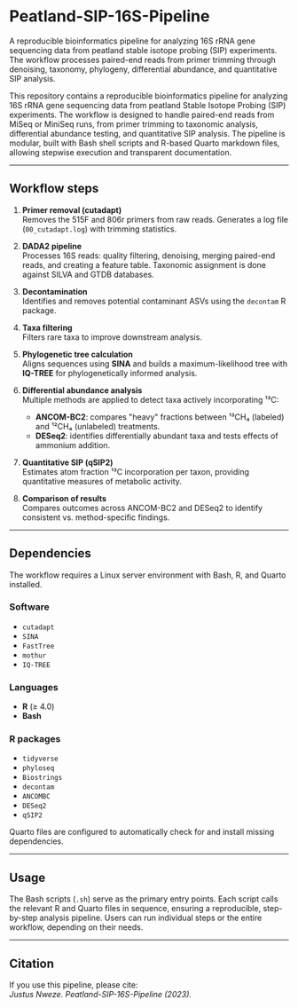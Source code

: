 # Peatland-SIP-16S-Pipeline
A reproducible bioinformatics pipeline for analyzing 16S rRNA gene sequencing data from peatland stable isotope probing (SIP) experiments. The workflow processes paired-end reads from primer trimming through denoising, taxonomy, phylogeny, differential abundance, and quantitative SIP analysis.


This repository contains a reproducible bioinformatics pipeline for analyzing 16S rRNA gene sequencing data from peatland Stable Isotope Probing (SIP) experiments. The workflow is designed to handle paired-end reads from MiSeq or MiniSeq runs, from primer trimming to taxonomic analysis, differential abundance testing, and quantitative SIP analysis. The pipeline is modular, built with Bash shell scripts and R-based Quarto markdown files, allowing stepwise execution and transparent documentation.

---

## Workflow steps

1. **Primer removal (cutadapt)**  
   Removes the 515F and 806r primers from raw reads. Generates a log file (`00_cutadapt.log`) with trimming statistics.

2. **DADA2 pipeline**  
   Processes 16S reads: quality filtering, denoising, merging paired-end reads, and creating a feature table. Taxonomic assignment is done against SILVA and GTDB databases.

3. **Decontamination**  
   Identifies and removes potential contaminant ASVs using the `decontam` R package.

4. **Taxa filtering**  
   Filters rare taxa to improve downstream analysis.

5. **Phylogenetic tree calculation**  
   Aligns sequences using **SINA** and builds a maximum-likelihood tree with **IQ-TREE** for phylogenetically informed analysis.

6. **Differential abundance analysis**  
   Multiple methods are applied to detect taxa actively incorporating ¹³C:  
   - **ANCOM-BC2**: compares "heavy" fractions between ¹³CH₄ (labeled) and ¹²CH₄ (unlabeled) treatments.  
   - **DESeq2**: identifies differentially abundant taxa and tests effects of ammonium addition.  

7. **Quantitative SIP (qSIP2)**  
   Estimates atom fraction ¹³C incorporation per taxon, providing quantitative measures of metabolic activity.

8. **Comparison of results**  
   Compares outcomes across ANCOM-BC2 and DESeq2 to identify consistent vs. method-specific findings.

---

## Dependencies

The workflow requires a Linux server environment with Bash, R, and Quarto installed.

### Software
- `cutadapt`  
- `SINA`  
- `FastTree`  
- `mothur`  
- `IQ-TREE`

### Languages
- **R** (≥ 4.0)  
- **Bash**

### R packages
- `tidyverse`  
- `phyloseq`  
- `Biostrings`  
- `decontam`  
- `ANCOMBC`  
- `DESeq2`  
- `qSIP2`

Quarto files are configured to automatically check for and install missing dependencies.

---

## Usage

The Bash scripts (`.sh`) serve as the primary entry points. Each script calls the relevant R and Quarto files in sequence, ensuring a reproducible, step-by-step analysis pipeline. Users can run individual steps or the entire workflow, depending on their needs.

---

## Citation

If you use this pipeline, please cite:  
*Justus Nweze. Peatland-SIP-16S-Pipeline (2023).*
